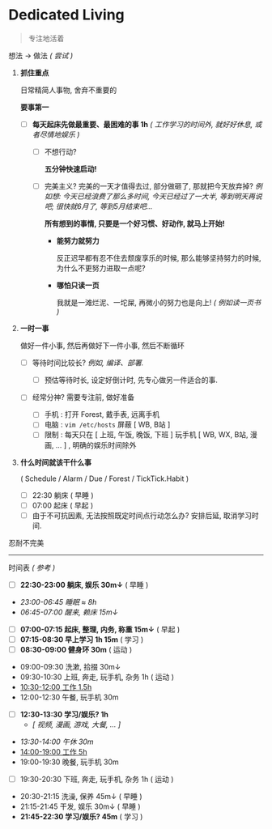 # Dedicated Living

> 专注地活着

想法 → 做法 _( 尝试 )_

1.  **抓住重点**

    日常精简人事物, 舍弃不重要的

    **要事第一**

    - [ ] **每天起床先做最重要、最困难的事 1h** _( 工作学习的时间外, 就好好休息, 或者尽情地娱乐 )_

        - [ ] 不想行动?

            **五分钟快速启动!**

        - [ ] 完美主义? 完美的一天才值得去过, 部分做砸了, 那就把今天放弃掉?
            _例如想: 今天已经浪费了那么多时间, 今天已经过了一大半, 等到明天再说吧; 很快就6月了, 等到5月结束吧…_

            **所有想到的事情, 只要是一个好习惯、好动作, 就马上开始!**

            -   **能努力就努力**

                反正迟早都有忍不住去颓废享乐的时候, 那么能够坚持努力的时候, 为什么不更努力进取一点呢?

            -   **哪怕只读一页**

                我就是一滩烂泥、一坨屎, 再微小的努力也是向上! _( 例如读一页书 )_

2.  **一时一事**

    做好一件小事, 然后再做好下一件小事, 然后不断循环

    -   [ ] 等待时间比较长? _例如, 编译、部署._

        - [ ] 预估等待时长, 设定好倒计时, 先专心做另一件适合的事.

    -   [ ] 经常分神? 需要专注前, 做好准备

        - [ ] 手机 : 打开 Forest, 戴手表, 远离手机
        - [ ] 电脑 : `vim /etc/hosts` 屏蔽 [ WB, B站 ]
        - [ ] 限制 : 每天只在 [ 上班, 午饭, 晚饭, 下班 ] 玩手机 [ WB, WX, B站, 漫画, … ] , 明确的娱乐时间除外

3.  **什么时间就该干什么事**

    ( Schedule / Alarm / Due / <!-- BlockyTime / --> Forest / TickTick.Habit )

    - [ ] 22:30 躺床 ( 早睡 )
    - [ ] 07:00 起床 ( 早起 )
    - [ ] 由于不可抗因素, 无法按照既定时间点行动怎么办? 安排后延, 取消学习时间.

忍耐不完美

---

时间表 _( 参考 )_

- [ ] **22:30-23:00 躺床, 娱乐 30m↓** ( 早睡 )
- _23:00-06:45 睡眠 ≈ 8h_
- _06:45-07:00 醒来, 赖床 15m↓_
- [ ] **07:00-07:15 起床, 整理, 内务, 称重 15m↓** ( 早起 )
- [ ] **07:15-08:30 早上学习 1h 15m** ( 学习 )
- [ ] **08:30-09:00 健身环 30m** ( 运动 )
- 09:00-09:30 洗漱, 拾掇 30m↓
- 09:30-10:30 上班, 奔走, 玩手机, 杂务 1h ( 运动 )
- <u>10:30-12:00 工作 1.5h</u>
- 12:00-12:30 午餐, 玩手机 30m
- [ ] **12:30-13:30 学习/娱乐? 1h**
    - _[ 视频, 漫画, 游戏, 大餐, … ]_
- _13:30-14:00 午休 30m_
- <u>14:00-19:00 工作 5h</u>
- 19:00-19:30 晚餐, 玩手机 30m
- [ ] 19:30-20:30 下班, 奔走, 玩手机, 杂务 1h ( 运动 )
- 20:30-21:15 洗澡, 保养 45m↓ ( 早睡 )
- 21:15-21:45 干发, 娱乐 30m↓ ( 早睡 )
- **21:45-22:30 学习/娱乐? 45m** ( 学习 )
